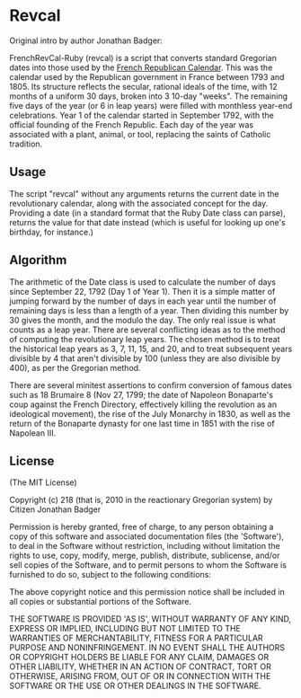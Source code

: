 # Revcal

Original intro by author Jonathan Badger:

FrenchRevCal-Ruby (revcal) is a script that converts standard Gregorian dates
into those used by the [French Republican Calendar](http://en.wikipedia.org/wiki/French_Republican_Calendar).
This was the calendar used by the Republican government in France between 1793 and
1805. Its structure reflects the secular, rational ideals of the time,
with 12 months of a uniform 30 days, broken into 3 10-day "weeks". The
remaining five days of the year (or 6 in leap years) were filled with
monthless year-end celebrations. Year 1 of the calendar started in
September 1792, with the official founding of the French
Republic. Each day of the year was associated with a plant, animal, or
tool, replacing the saints of Catholic tradition.

## Usage

The script "revcal" without any arguments returns the current date in
the revolutionary calendar, along with the associated concept for the
day. Providing a date (in a standard format that the Ruby Date class
can parse), returns the value for that date instead (which is useful
for looking up one's birthday, for instance.)

## Algorithm


The arithmetic of the Date class is used to calculate the number of days
since September 22, 1792 (Day 1 of Year 1). Then it is a simple matter
of jumping forward by the number of days in each year until the number
of remaining days is less than a length of a year. Then dividing this
number by 30 gives the month, and the modulo the day. The only real
issue is what counts as a leap year. There are several conflicting
ideas as to the method of computing the revolutionary leap years.
The chosen method is to treat the historical leap years as 3, 7, 11, 15, and 20,
and to treat subsequent years divisible by 4 that aren't divisible by 100
(unless they are also divisible by 400), as per the Gregorian method.

There are several minitest assertions to confirm conversion of famous dates
such as 18 Brumaire 8 (Nov 27, 1799; the date of Napoleon Bonaparte's coup against the French Directory,
effectively killing the revolution as an ideological movement), the rise of the
July Monarchy in 1830, as well as the return of the Bonaparte dynasty for one last time in
1851 with the rise of Napolean III.

## License

(The MIT License)

Copyright (c) 218 (that is, 2010 in the reactionary Gregorian system)
by Citizen Jonathan Badger

Permission is hereby granted, free of charge, to any person obtaining
a copy of this software and associated documentation files (the
'Software'), to deal in the Software without restriction, including
without limitation the rights to use, copy, modify, merge, publish,
distribute, sublicense, and/or sell copies of the Software, and to
permit persons to whom the Software is furnished to do so, subject to
the following conditions:

The above copyright notice and this permission notice shall be
included in all copies or substantial portions of the Software.

THE SOFTWARE IS PROVIDED 'AS IS', WITHOUT WARRANTY OF ANY KIND,
EXPRESS OR IMPLIED, INCLUDING BUT NOT LIMITED TO THE WARRANTIES OF
MERCHANTABILITY, FITNESS FOR A PARTICULAR PURPOSE AND NONINFRINGEMENT.
IN NO EVENT SHALL THE AUTHORS OR COPYRIGHT HOLDERS BE LIABLE FOR ANY
CLAIM, DAMAGES OR OTHER LIABILITY, WHETHER IN AN ACTION OF CONTRACT,
TORT OR OTHERWISE, ARISING FROM, OUT OF OR IN CONNECTION WITH THE
SOFTWARE OR THE USE OR OTHER DEALINGS IN THE SOFTWARE.
